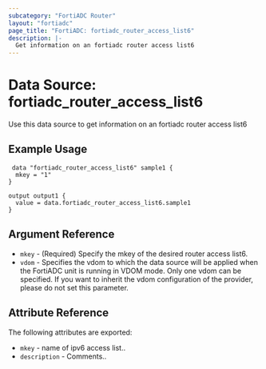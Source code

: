 ```yaml
---
subcategory: "FortiADC Router"
layout: "fortiadc"
page_title: "FortiADC: fortiadc_router_access_list6"
description: |-
  Get information on an fortiadc router access list6
---
```


# Data Source: fortiadc_router_access_list6
Use this data source to get information on an fortiadc router access list6

## Example Usage

```hcl
 data "fortiadc_router_access_list6" sample1 {
  mkey = "1"
}

output output1 {
  value = data.fortiadc_router_access_list6.sample1
}
```

## Argument Reference
* `mkey` - (Required) Specify the mkey of the desired  router access list6.
* `vdom` - Specifies the vdom to which the data source will be applied when the FortiADC unit is running in VDOM mode. Only one vdom can be specified. If you want to inherit the vdom configuration of the provider, please do not set this parameter.


## Attribute Reference

The following attributes are exported:

* `mkey` - name of ipv6 access list..
* `description` - Comments.. 



